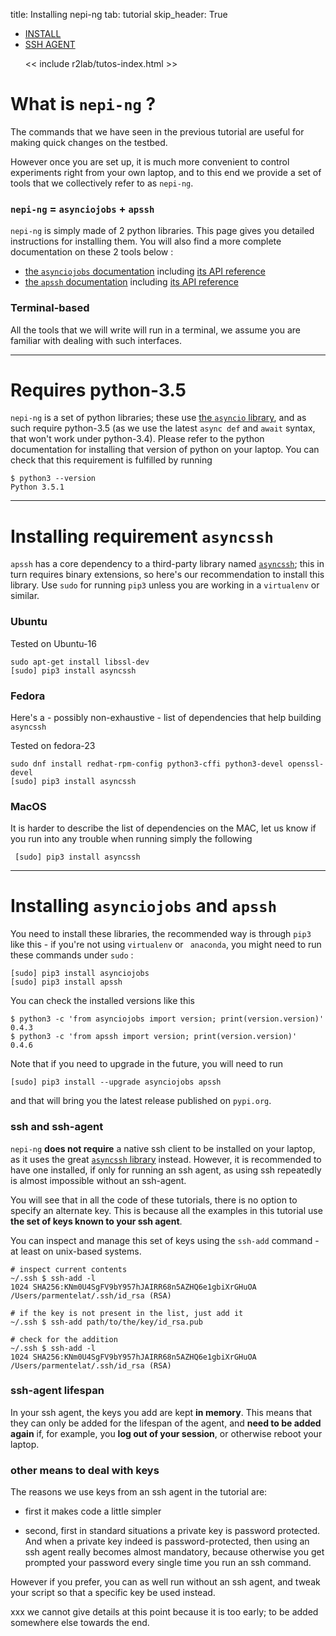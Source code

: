 title: Installing nepi-ng
tab: tutorial
skip_header: True

<script src="https://cdnjs.cloudflare.com/ajax/libs/jsdiff/3.2.0/diff.min.js"></script>
<script src="/assets/r2lab/open-tab.js"></script>
<script src="/assets/r2lab/r2lab-diff.js"></script>
<style>@import url("/assets/r2lab/r2lab-diff.css")</style>

<ul class="nav nav-tabs">
  <li class="active"> <a href="#INSTALL">INSTALL</a> </li>
  <li> <a href="#SSHAGENT">SSH AGENT</a></li>

  << include r2lab/tutos-index.html >>
</ul>

<div id="contents" class="tab-content" markdown="1">

<!------------ INSTALL ------------>
<div id="INSTALL" class="tab-pane fade in active" markdown="1">

# What is `nepi-ng` ?
The commands that we have seen in the previous tutorial are useful for
making quick changes on the testbed.

However once you are set up, it is much more convenient to control
experiments right from your own laptop, and to this end we provide a
set of tools that we collectively refer to as `nepi-ng`.

### `nepi-ng` = `asynciojobs` + `apssh`

`nepi-ng` is simply made of 2 python libraries. This page gives you
detailed instructions for installing them. You will also find a more
complete documentation on these 2 tools below :

* [the `asynciojobs` documentation](http://nepi-ng.inria.fr/asynciojobs)
  including [its API reference](http://nepi-ng.inria.fr/asynciojobs/API.html)
* [the `apssh` documentation](http://nepi-ng.inria.fr/apssh)
  including [its API reference](http://nepi-ng.inria.fr/apssh/API.html)

### Terminal-based

All the tools that we will write will run in a terminal, we assume you
are familiar with dealing with such interfaces.

***

# Requires python-3.5

`nepi-ng` is a set of python libraries; these use [the `asyncio`
library](https://docs.python.org/3/library/asyncio.html), and as such
require python-3.5 (as we use the latest `async def` and `await`
syntax, that won't work under python-3.4).  Please refer to the python
documentation for installing that version of python on your laptop.
You can check that this requirement is fulfilled by running

    $ python3 --version
    Python 3.5.1

***

# Installing requirement `asyncssh`

`apssh` has a core dependency to a third-party library named
[`asyncssh`](https://github.com/ronf/asyncssh); this in turn requires
binary extensions, so here's our recommendation to install this
library. Use `sudo` for running `pip3` unless you are working in a
`virtualenv` or similar.

### Ubuntu

Tested on Ubuntu-16

    sudo apt-get install libssl-dev
    [sudo] pip3 install asyncssh


### Fedora

Here's a - possibly non-exhaustive - list of dependencies that help building
`asyncssh`

Tested on fedora-23

    sudo dnf install redhat-rpm-config python3-cffi python3-devel openssl-devel
    [sudo] pip3 install asyncssh

### MacOS

It is harder to describe the list of dependencies on the MAC, let us
know if you run into any trouble when running simply the following

     [sudo] pip3 install asyncssh

***

# Installing `asynciojobs` and `apssh`

You need to install these libraries, the recommended way is through
`pip3` like this - if you're not using `virtualenv` or ` anaconda`, you
might need to run these commands under `sudo`&nbsp;:

    [sudo] pip3 install asynciojobs
    [sudo] pip3 install apssh

You can check the installed versions like this

    $ python3 -c 'from asynciojobs import version; print(version.version)'
    0.4.3
    $ python3 -c 'from apssh import version; print(version.version)'
    0.4.6

Note that if you need to upgrade in the future, you will need to run

    [sudo] pip3 install --upgrade asynciojobs apssh

and that will bring you the latest release published on `pypi.org`.

</div>

<!------------ SSHAGENT ------------>
<div id="SSHAGENT" class="tab-pane fade" markdown="1">

### ssh and ssh-agent

`nepi-ng` **does not require** a native ssh client to be installed on
your laptop, as it uses the great [`asyncssh`
library](https://github.com/ronf/asyncssh) instead. However, it is
recommended to have one installed, if only for running an ssh agent,
as using ssh repeatedly is almost impossible without an ssh-agent.

You will see that in all the code of these tutorials, there is no
option to specify an alternate key. This is because all the examples
in this tutorial use **the set of keys known to your ssh agent**.

You can inspect and manage this set of keys using the `ssh-add`
command - at least on unix-based systems.

    # inspect current contents
    ~/.ssh $ ssh-add -l
    1024 SHA256:KNm0U4SgFV9bY957hJAIRR68n5AZHQ6e1gbiXrGHuOA /Users/parmentelat/.ssh/id_rsa (RSA)

    # if the key is not present in the list, just add it
    ~/.ssh $ ssh-add path/to/the/key/id_rsa.pub

    # check for the addition
    ~/.ssh $ ssh-add -l
    1024 SHA256:KNm0U4SgFV9bY957hJAIRR68n5AZHQ6e1gbiXrGHuOA /Users/parmentelat/.ssh/id_rsa (RSA)

### ssh-agent lifespan

In your ssh agent, the keys you add are kept **in memory**. This means
that they can only be added for the lifespan of the agent, and **need
to be added again** if, for example, you **log out of your session**,
or otherwise reboot your laptop.

### other means to deal with keys

The reasons we use keys from an ssh agent in the tutorial are:

* first it makes code a little simpler

* second, first in standard situations a private key is password
protected. And when a private key indeed is password-protected, then
using an ssh agent really becomes almost mandatory, because otherwise
you get prompted your password every single time you run an ssh
command.

However if you prefer, you can as well run without an ssh agent,
and tweak your script so that a specific key be used instead.

xxx we cannot give details at this point because it is too early;
to be added somewhere else towards the end.


</div>

</div> <!-- end div contents -->
